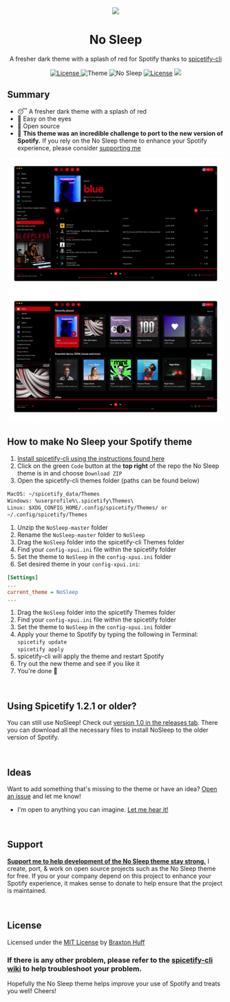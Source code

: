 <p align="center"><a href="https://github.com/3raxton/NoSleep/"
target="_blank"><br><img width="100" src="https://emojipedia-us.s3.dualstack.us-west-1.amazonaws.com/thumbs/240/apple/232/sleeping-face_1f634.png"></a></p>
<h1 align="center">No Sleep</h1>
<p align="center">A fresher dark theme with a splash of red for Spotify thanks to <a href="https://github.com/khanhas/spicetify-cli" target="_blank"> spicetify-cli</a></p>
<p align="center">
<a href="https://twitter.com/3raxton"><img src="https://img.shields.io/badge/Contact-@3raxton-blue.svg" alt="License">
</a>
<a><img src="https://img.shields.io/badge/theme-dark-brightgreen.svg" alt="Theme"></a>
<a><img src="https://img.shields.io/badge/no-sleep-E71A0E.svg" alt="No Sleep"></a>
<a href="https://3raxton.github.io/license"><img src="https://img.shields.io/badge/License-MIT-blue.svg" alt="License"></a>
<a href="https://hits.seeyoufarm.com"><img src="https://hits.seeyoufarm.com/api/count/incr/badge.svg?url=https%3A%2F%2Fgithub.com%2F3raxton%2FNoSleep&count_bg=%23E71A0E&title_bg=%23000000&icon=spotify.svg&icon_color=%23E71A0E&title=hits&edge_flat=false"/></a>

</p>

## Summary
- 😴 A fresher dark theme with a splash of red
- 👀 Easy on the eyes
- 🎉 Open source
- 🤝 <b>This theme was an incredible challenge to port to the new version of Spotify.</b> If you rely on the No Sleep theme to enhance your Spotify experience, please consider <a href="http://paypal.me/braxtonhuff" target="_blank"> supporting me</a>

![No Sleep](https://github.com/3raxton/NoSleep/blob/master/NS1.png)
![No Sleep](https://github.com/3raxton/NoSleep/blob/master/NS2.png)

## How to make No Sleep your Spotify theme
1. [Install spicetify-cli using the instructions found here](https://github.com/khanhas/spicetify-cli/wiki/Installation)
2. Click on the green `Code` button at the <b>top right</b> of the repo the No Sleep theme is in and choose ```Download ZIP```
3. Open the spicetify-cli themes folder (paths can be found below)
  ```
MacOS: ~/spicetify_data/Themes
Windows: %userprofile%\.spicetify\Themes\
Linux: $XDG_CONFIG_HOME/.config/spicetify/Themes/ or ~/.config/spicetify/Themes
  ```
1. Unzip the ```NoSleep-master``` folder
1. Rename the ```NoSleep-master``` folder to ```NoSleep```
1. Drag the ```NoSleep``` folder into the spicetify-cli Themes folder
2. Find your ```config-xpui.ini``` file within the spicetify folder
3. Set the theme to ```NoSleep``` in the ```config-xpui.ini``` folder
4. Set desired theme in your `config-xpui.ini`:
```ini
[Settings]
...
current_theme = NoSleep
...
```
1. Drag the ```NoSleep``` folder into the spicetify Themes folder
2. Find your ```config-xpui.ini``` file within the spicetify folder
3. Set the theme to ```NoSleep``` in the ```config-xpui.ini``` folder
1. Apply your theme to Spotify by typing the following in Terminal:<br> ```spicetify update``` <br>```spicetify apply``` 
2. spicetify-cli will apply the theme and restart Spotify 
3. Try out the new theme and see if you like it
4. You're done 🎉

<br>

## Using Spicetify 1.2.1 or older?
You can still use NoSleep! Check out [version 1.0 in the releases tab](https://github.com/3raxton/NoSleep/releases/tag/1.0). There you can download all the necessary files to install NoSleep to the older version of Spotify.

<br>

## Ideas
Want to add something that's missing to the theme or have an idea? <a href="https://github.com/3raxton/NoSleep/issues"  target="_blank">Open an issue</a> and let me know! 
* I'm open to anything you can imagine. <a href="https://twitter.com/3raxton/"  target="_blank">Let me hear it!</a>

<br>

## Support
**[Support me to help development of the No Sleep theme stay strong.](http://paypal.me/braxtonhuff)** I create, port, &amp; work on open source projects such as the No Sleep theme for free. If you or your company depend on this project to enhance your Spotify experience, it makes sense to donate to help ensure that the project is maintained.

<br>

## License
Licensed under the [MIT License](https://3raxton.github.io/license) by [Braxton Huff](https://github.com/3raxton) 

### **If there is any other problem, please refer to the <a href="hhttps://github.com/khanhas/spicetify-cli/wiki"  target="_blank">spicetify-cli wiki</a> to help troubleshoot your problem.**

Hopefully the No Sleep theme helps improve your use of Spotify and treats you well! Cheers!

